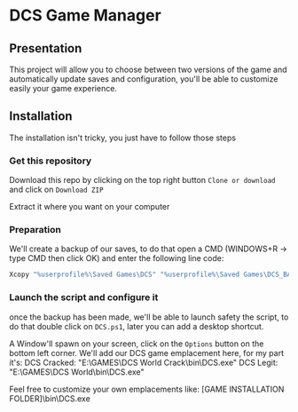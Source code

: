 # DCS Game Manager

## Presentation

This project will allow you to choose between two versions of the game and automatically update saves and configuration, you'll be able to customize easily your game experience.

## Installation

The installation isn't tricky, you just have to follow those steps

### Get this repository

Download this repo by clicking on the top right button `Clone or download` and click on `Download ZIP`

Extract it where you want on your computer

### Preparation

We'll create a backup of our saves, to do that open a CMD (WINDOWS+R -> type CMD then click OK) and enter the following line code:
```powershell
Xcopy "%userprofile%\Saved Games\DCS" "%userprofile%\Saved Games\DCS_BACKUP/" /s/h/e/k/f/c
```

### Launch the script and configure it

once the backup has been made, we'll be able to launch safety the script, to do that double click on `DCS.ps1`, later you can add a desktop shortcut.

A Window'll spawn on your screen, click on the `Options` button on the bottom left corner.
We'll add our DCS game emplacement here, for my part it's:
DCS Cracked: "E:\GAMES\DCS World Crack\bin\DCS.exe"
DCS Legit: "E:\GAMES\DCS World\bin\DCS.exe"

Feel free to customize your own emplacements like:
[GAME INSTALLATION FOLDER]\bin\DCS.exe

